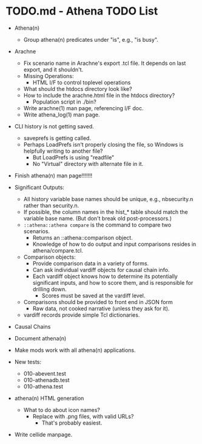 # TODO.md - Athena TODO List

- Athena(n)
  - Group athena(n) predicates under "is", e.g., "is busy".
- Arachne
  - Fix scenario name in Arachne's export .tcl file.  It depends on last 
    export, and it shouldn't.
  - Missing Operations:
    - HTML I/F to control toplevel operations
  - What should the htdocs directory look like?
  - How to include the arachne.html file in the htdocs directory?
    - Population script in ./bin?
  - Write arachne(1) man page, referencing I/F doc.
  - Write athena_log(1) man page.
- CLI history is not getting saved.
  - saveprefs is getting called.
  - Perhaps LoadPrefs isn't properly closing the file, so Windows is 
    helpfully writing to another file?
    - But LoadPrefs is using "readfile"
    - No "Virtual" directory with alternate file in it.
- Finish athena(n) man page!!!!!!!
- Significant Outputs:
  - All history variable base names should be unique, e.g., nbsecurity.n rather
    than security.n.
  - If possible, the column names in the hist_* table should match the 
    variable base name.  (But don't break old post-processors.)
  - `::athena::athena compare` is the command to compare two scenarios. 
    - Returns an ::athena::comparison object.
    - Knowledge of how to do output and input comparisons resides in 
      athena/compare.tcl.
  - Comparison objects:
    - Provide comparison data in a variety of forms.
    - Can ask individual vardiff objects for causal chain info.
    - Each vardiff object knows how to determine its potentially significant
      inputs, and how to score them, and is responsible for drilling down.
      - Scores must be saved at the vardiff level. 
  - Comparisons should be provided to front end in JSON form
    - Raw data, not cooked narrative (unless they ask for it).
  - vardiff records provide simple Tcl dictionaries.
- Causal Chains


- Document athena(n)
- Make mods work with all athena(n) applications.
- New tests:
  - 010-abevent.test
  - 010-athenadb.test
  - 010-athena.test
- athena(n) HTML generation
  - What to do about icon names?
    - Replace with .png files, with valid URLs?
      - That's probably easiest.
- Write cellide manpage.



